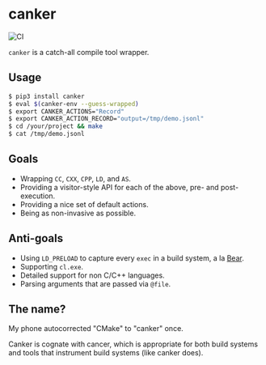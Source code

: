 canker
======

![CI](https://github.com/trailofbits/canker/workflows/CI/badge.svg)

`canker` is a catch-all compile tool wrapper.

## Usage

```bash
$ pip3 install canker
$ eval $(canker-env --guess-wrapped)
$ export CANKER_ACTIONS="Record"
$ export CANKER_ACTION_RECORD="output=/tmp/demo.jsonl"
$ cd /your/project && make
$ cat /tmp/demo.jsonl
```

## Goals

* Wrapping `CC`, `CXX`, `CPP`, `LD`, and `AS`.
* Providing a visitor-style API for each of the above, pre- and post-execution.
* Providing a nice set of default actions.
* Being as non-invasive as possible.

## Anti-goals

* Using `LD_PRELOAD` to capture every `exec` in a build system,
a la [Bear](https://github.com/rizsotto/Bear).
* Supporting `cl.exe`.
* Detailed support for non C/C++ languages.
* Parsing arguments that are passed via `@file`.

## The name?

My phone autocorrected "CMake" to "canker" once.

Canker is cognate with cancer, which is appropriate for both build systems and tools
that instrument build systems (like canker does).
